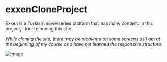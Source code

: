# exxenCloneProject

Exxen is a Turkish movie/series platform that has many content. 
In this project, I tried clonning this site.

*While cloning the site, there may be problems on some screens as I am at the beginning of my course and have not learned the responsive structure.*

![image](file:///C:/Users/yusuf%20islam%20bilici/Desktop/exxenss1.png)
